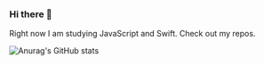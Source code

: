 ### Hi there 👋
Right now I am studying JavaScript and Swift. Check out my repos.

![Anurag's GitHub stats](https://github-readme-stats.vercel.app/api?username=MrPaschenko&theme=chartreuse-dark)


<!--
**MrPaschenko/mrpaschenko** is a ✨ _special_ ✨ repository because its `README.md` (this file) appears on your GitHub profile.

Here are some ideas to get you started:

- 🔭 I’m currently working on ...
- 🌱 I’m currently learning ...
- 👯 I’m looking to collaborate on ...
- 🤔 I’m looking for help with ...
- 💬 Ask me about ...
- 📫 How to reach me: ...
- 😄 Pronouns: ...
- ⚡ Fun fact: ...
-->
